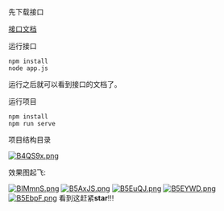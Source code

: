 先下载接口

[接口文档](https://binaryify.github.io/NeteaseCloudMusicApi/#/)

运行接口
```
npm install
node app.js
```
运行之后就可以看到接口的文档了。

运行项目 
```
npm install
npm run serve
```

项目结构目录

[![B4QS9x.png](https://s1.ax1x.com/2020/11/07/B4QS9x.png)](https://imgchr.com/i/B4QS9x)

效果图起飞:

[![BIMmnS.png](https://s1.ax1x.com/2020/11/07/BIMmnS.png)](https://imgchr.com/i/BIMmnS)
[![B5AxJS.png](https://s1.ax1x.com/2020/11/07/B5AxJS.png)](https://imgchr.com/i/B5AxJS)
[![B5EuQJ.png](https://s1.ax1x.com/2020/11/07/B5EuQJ.png)](https://imgchr.com/i/B5EuQJ)
[![B5EYWD.png](https://s1.ax1x.com/2020/11/07/B5EYWD.png)](https://imgchr.com/i/B5EYWD)
[![B5EbpF.png](https://s1.ax1x.com/2020/11/07/B5EbpF.png)](https://imgchr.com/i/B5EbpF)
看到这赶紧**star**!!!